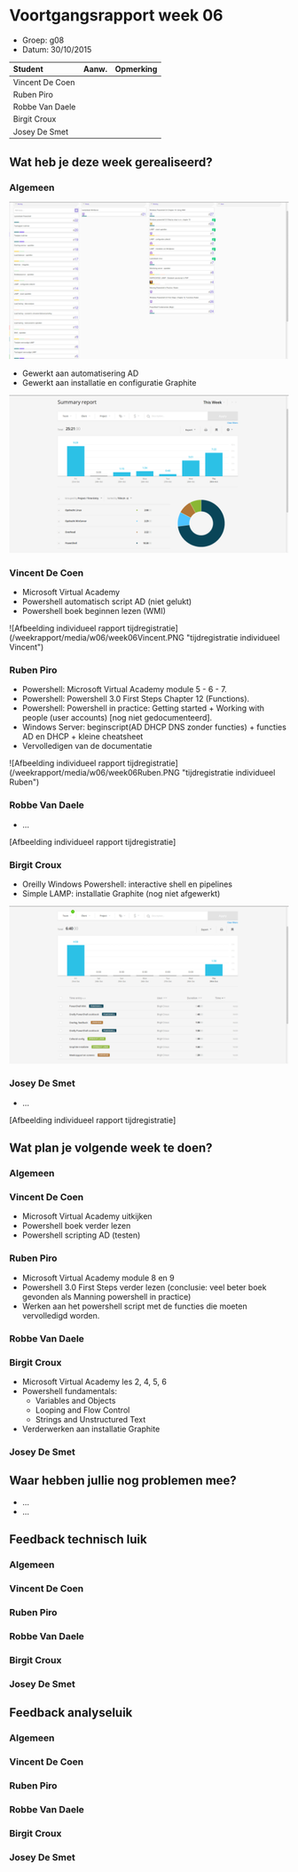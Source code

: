 # Voortgangsrapport week 06

* Groep: g08
* Datum: 30/10/2015

| Student  | Aanw. | Opmerking |
| :---     | :---  | :---      |
| Vincent De Coen |       |           |
| Ruben Piro |       |           |
| Robbe Van Daele |       |           |
| Birgit Croux |       |           |
| Josey De Smet |      |            |

## Wat heb je deze week gerealiseerd?

### Algemeen

![Afbeelding huidige toestand Kanban-bord(en) invoegen](/weekrapport/media/w06/kanbanteam.png "huboard team")

* Gewerkt aan automatisering AD
* Gewerkt aan installatie en configuratie Graphite

![Afbeelding teamoverzicht tijdregistratie onderverdeeld per deelopdracht](/weekrapport/media/w06/togglteam.png "toggl team")

### Vincent De Coen

* Microsoft Virtual Academy
* Powershell automatisch script AD (niet gelukt)
* Powershell boek beginnen lezen (WMI)

![Afbeelding individueel rapport tijdregistratie] (/weekrapport/media/w06/week06Vincent.PNG "tijdregistratie individueel Vincent")

### Ruben Piro

* Powershell: Microsoft Virtual Academy module 5 - 6 - 7.
* Powershell: Powershell 3.0 First Steps Chapter 12 (Functions).
* Powershell: Powershell in practice: Getting started + Working with people (user accounts) [nog niet gedocumenteerd].
* Windows Server: beginscript(AD DHCP DNS zonder functies) + functies AD en DHCP + kleine cheatsheet
* Vervolledigen van de documentatie

![Afbeelding individueel rapport tijdregistratie] (/weekrapport/media/w06/week06Ruben.PNG "tijdregistratie individueel Ruben")

### Robbe Van Daele

* ...

[Afbeelding individueel rapport tijdregistratie]

### Birgit Croux

* Oreilly Windows Powershell: interactive shell en pipelines
* Simple LAMP: installatie Graphite (nog niet afgewerkt)

![Afbeelding individueel rapport tijdregistratie](/weekrapport/media/w06/togglbirgit.png "tijdregistratie individueel birgit")

### Josey De Smet

* ...

[Afbeelding individueel rapport tijdregistratie]


## Wat plan je volgende week te doen?

### Algemeen

### Vincent De Coen
* Microsoft Virtual Academy uitkijken
* Powershell boek verder lezen
* Powershell scripting AD (testen)

### Ruben Piro

* Microsoft Virtual Academy module 8 en 9
* Powershell 3.0 First Steps verder lezen (conclusie: veel beter boek gevonden als Manning powershell in practice)
* Werken aan het powershell script met de functies die moeten vervolledigd worden.


### Robbe Van Daele

### Birgit Croux

* Microsoft Virtual Academy les 2, 4, 5, 6
* Powershell fundamentals:
  - Variables and Objects
  - Looping and Flow Control
  - Strings and Unstructured Text
* Verderwerken aan installatie Graphite

### Josey De Smet

## Waar hebben jullie nog problemen mee?

* ...
* ...

## Feedback technisch luik

### Algemeen

### Vincent De Coen
### Ruben Piro
### Robbe Van Daele
### Birgit Croux
### Josey De Smet

## Feedback analyseluik

### Algemeen

### Vincent De Coen
### Ruben Piro
### Robbe Van Daele
### Birgit Croux
### Josey De Smet
